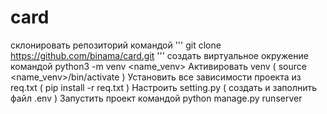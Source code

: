 # card
склонировать репозиторий командой 
'''
git clone https://github.com/binama/card.git
'''
создать виртуальное окружение командой 
python3 -m venv <name_venv>
Активировать venv ( source <name_venv>/bin/activate )
Установить все зависимости проекта из req.txt ( pip install -r req.txt )
Настроить setting.py ( создать и заполнить файл .env )
Запустить проект командой python manage.py runserver
